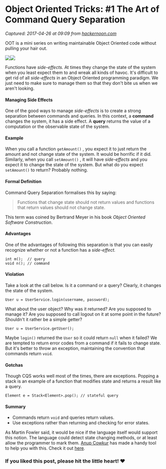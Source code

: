 # Object Oriented Tricks: #1 The Art of Command Query Separation

_Captured: 2017-04-26 at 09:09 from [hackernoon.com](https://hackernoon.com/oo-tricks-the-art-of-command-query-separation-9343e50a3de0)_

OOT is a mini series on writing maintainable Object Oriented code without pulling your hair out.

![](https://cdn-images-1.medium.com/freeze/max/30/1*6Da9jqVrnGsxWilCOBoejg.jpeg?q=20)![](https://cdn-images-1.medium.com/max/800/1*6Da9jqVrnGsxWilCOBoejg.jpeg)

Functions have _side-effects_. At times they change the state of the system when you least expect them to and wreak all kinds of havoc. It's difficult to get rid of all _side-effects_ in an Object Oriented programming paradigm. We just need to make sure to manage them so that they don't bite us when we aren't looking.

#### Managing Side Effects

One of the good ways to manage _side-effects_ is to create a strong separation between commands and queries. In this context, a **command** changes the system, it has a side effect. A **query** returns the value of a computation or the observable state of the system.

#### Example

When you call a function `getAmount()` , you expect it to just return the amount and not change state of the system. It would be horrific if it did. Similarly, when you call `setAmount()` , it will have _side-effects_ and you expect it to change the state of the system. But what do you expect `setAmount()` to return? Probably nothing.

#### Formal Definition

Command Query Separation formalises this by saying:

> Functions that change state should not return values and functions that return values should not change state.

This term was coined by Bertrand Meyer in his book _Object Oriented Software Construction_.

#### Advantages

One of the advantages of following this separation is that you can easily recognize whether or not a function has a _side-effect._
    
    
    int m();  // query  
    void n(); // command 

#### Violation

Take a look at the call below. Is it a command or a query? Clearly, it changes the state of the system.
    
    
    User u = UserService.login(username, password);

What about the user object? Why was it returned? Are you supposed to manage it? Are you supposed to call logout on it at some point in the future? Shouldn't it rather be a simple getter?
    
    
    User u = UserService.getUser();

Maybe `login()` returned the `User` so it could return `null` when it failed? We are tempted to return error codes from a command if it fails to change state. But it's better to throw an exception, maintaining the convention that commands return `void`.

#### Gotchas

Though CQS works well most of the times, there are exceptions. Popping a stack is an example of a function that modifies state and returns a result like a query.
    
    
    Element e = Stack<Element>.pop(); // stateful query

#### Summary

  * Commands return `void` and queries return values.
  * Use exceptions rather than returning and checking for error states.

As Martin Fowler said, it would be nice if the language itself would support this notion. The language could detect state changing methods, or at least allow the programmer to mark them. [Anup Cowkur](https://medium.com/@anupcowkur) has made a handy tool to help you with this. Check it out [here](https://github.com/anupcowkur/here-be-dragons).

### If you liked this post, please hit the little heart! ❤
